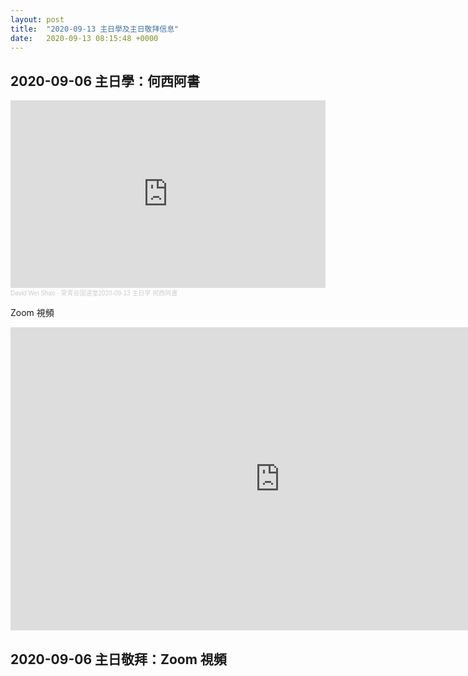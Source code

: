 ```yaml
---
layout: post
title:  "2020-09-13 主日學及主日敬拜信息"
date:   2020-09-13 08:15:48 +0000
---
```


## 2020-09-06 主日學：何西阿書

<div class="embed-responsive">
<iframe width="100%" height="300" scrolling="no" frameborder="no" allow="autoplay" src="https://w.soundcloud.com/player/?url=https%3A//api.soundcloud.com/tracks/892645405&color=%23ff5500&auto_play=false&hide_related=false&show_comments=true&show_user=true&show_reposts=false&show_teaser=true&visual=true"></iframe><div style="font-size: 10px; color: #cccccc;line-break: anywhere;word-break: normal;overflow: hidden;white-space: nowrap;text-overflow: ellipsis; font-family: Interstate,Lucida Grande,Lucida Sans Unicode,Lucida Sans,Garuda,Verdana,Tahoma,sans-serif;font-weight: 100;"><a href="https://soundcloud.com/david-weidong-shao" title="David Wei Shao" target="_blank" style="color: #cccccc; text-decoration: none;">David Wei Shao</a> · <a href="https://soundcloud.com/david-weidong-shao/2020-09-13a" title="常青谷国语堂2020-09-13 主日学  何西阿書" target="_blank" style="color: #cccccc; text-decoration: none;">常青谷国语堂2020-09-13 主日学  何西阿書</a></div>


Zoom 視頻

<div class="embed-responsive embed-responsive-16by9">
<iframe width="862" height="485" src="https://www.youtube.com/embedCjBgo6zjGSI" frameborder="0" allow="accelerometer; autoplay; encrypted-media; gyroscope; picture-in-picture" allowfullscreen></iframe>
</div>

## 2020-09-06 主日敬拜：Zoom 視頻


